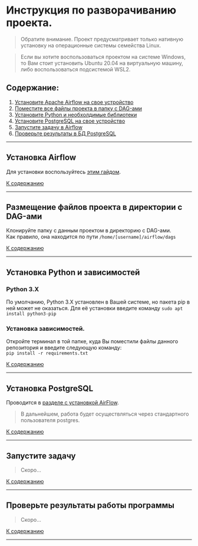 # Инструкция по разворачиванию проекта.
> Обратите внимание. Проект предусматривает только нативную установку на операционные системы семейства Linux.   

> Если вы хотите воспользоваться проектом на системе Windows, то Вам стоит установить Ubuntu 20.04 на виртуальную машину, либо воспользоваться подсистемой WSL2.
## <a id='main_list'>Содержание</a>:
1. [Установите Apache Airflow на свое устройство](#airflow)
1. [Поместите все файлы проекта в папку с DAG-ами](#dags)
1. [Установите Python и необхолдимые библиотеки](#python)
1. [Установите PostgreSQL на свое устройство](#psql)
1. [Запустите задачу в Airflow](#airflow_launch)
1. [Проверьте результаты в БД PostgreSQL](#result_check)

---


## <a id='airflow'>Установка Airflow</a>
Для установки воспользуйтесь [этим гайдом](https://github.com/fingersfun/install-and-configure-apache-airflow-on-ubuntu-server).

[К содержанию](#main_list)

---


## <a id='dags'>Размещение файлов проекта в директории с DAG-ами</a>
Клонируйте папку с данным проектом в директорию с DAG-ами.   
Как правило, она находится по пути `/home/[username]/airflow/dags`

[К содержанию](#main_list)

---


## <a id='python'>Установка Python и зависимостей</a>
### Python 3.X
По умолчанию, Python 3.X установлен в Вашей системе, но пакета pip в ней может не оказаться.
Для её установки введите команду `sudo apt install python3-pip`
### Установка зависимостей.
Откройте терминал в той папке, куда Вы поместили файлы данного репозитория и введите следующую команду:   
`pip install -r requirements.txt`

[К содержанию](#main_list)

---


## <a id='psql'>Установка PostgreSQL</a>
Проводится в [разделе с установкой AirFlow](#airflow).   
> В дальнейшем, работа будет осуществляться через стандартного пользователя postgres.

[К содержанию](#main_list)

---


## <a id='airflow_launch'>Запустите задачу</a>
> Скоро...

[К содержанию](#main_list)

---


## <a id='result_check'>Проверьте результаты работы программы</a>
> Скоро...

[К содержанию](#main_list)

---

<!-- ## <a id='id_name'>razdel_name</a> -->